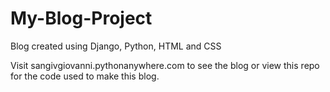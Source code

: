 # My-Blog-Project
Blog created using Django, Python, HTML and CSS

Visit sangivgiovanni.pythonanywhere.com to see the blog or view this repo for the code used to make this blog.
